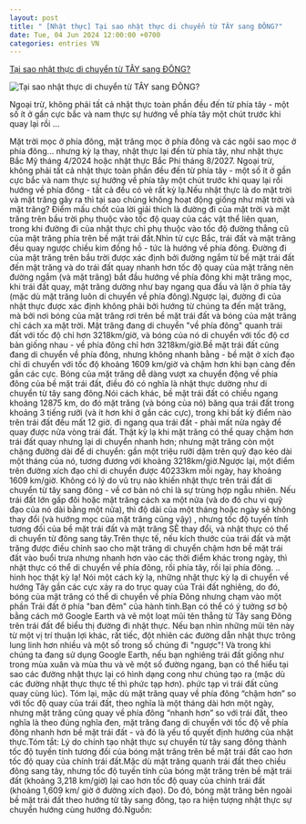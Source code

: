 ```yaml
---
layout: post
title: " [Nhật thực] Tại sao nhật thực di chuyển từ TÂY sang ĐÔNG?"
date: Tue, 04 Jun 2024 12:00:00 +0700
categories: entries VN
---
```

[Tại sao nhật thực di chuyển từ TÂY sang ĐÔNG?](https://vnreview.vn/threads/tai-sao-nhat-thuc-di-chuyen-tu-tay-sang-dong.42424/)

![Tại sao nhật thực di chuyển từ TÂY sang ĐÔNG?](https://vnreview.vn/attachments/1717464072204-png.5150/)

Ngoại trừ, không phải tất cả nhật thực toàn phần đều đến từ phía tây - một số ít ở gần cực bắc và nam thực sự hướng về phía tây một chút trước khi quay lại rồi ...

Mặt trời mọc ở phía đông, mặt trăng mọc ở phía đông và các ngôi sao mọc ở phía đông... nhưng kỳ lạ thay, nhật thực lại đến từ phía tây, như nhật thực Bắc Mỹ tháng 4/2024 hoặc nhật thực Bắc Phi tháng 8/2027. Ngoại trừ, không phải tất cả nhật thực toàn phần đều đến từ phía tây - một số ít ở gần cực bắc và nam thực sự hướng về phía tây một chút trước khi quay lại rồi hướng về phía đông - tất cả đều có vẻ rất kỳ lạ.Nếu nhật thực là do mặt trời và mặt trăng gây ra thì tại sao chúng không hoạt động giống như mặt trời và mặt trăng? Điểm mấu chốt của lời giải thích là đường đi của mặt trời và mặt trăng trên bầu trời phụ thuộc vào tốc độ quay của các vật thể liên quan, trong khi đường đi của nhật thực chỉ phụ thuộc vào tốc độ đường thẳng cũ của mặt trăng phía trên bề mặt trái đất.Nhìn từ cực Bắc, trái đất và mặt trăng đều quay ngược chiều kim đồng hồ - tức là hướng về phía đông. Đường đi của mặt trăng trên bầu trời được xác định bởi đường ngắm từ bề mặt trái đất đến mặt trăng và do trái đất quay nhanh hơn tốc độ quay của mặt trăng nên đường ngắm (và mặt trăng) bắt đầu hướng về phía đông khi mặt trăng mọc, khi trái đất quay, mặt trăng dường như bay ngang qua đầu và lặn ở phía tây (mặc dù mặt trăng luôn di chuyển về phía đông).Ngược lại, đường đi của nhật thực được xác định không phải bởi hướng từ chúng ta đến mặt trăng, mà bởi nơi bóng của mặt trăng rơi trên bề mặt trái đất và bóng của mặt trăng chỉ cách xa mặt trời. Mặt trăng đang di chuyển "về phía đông" quanh trái đất với tốc độ chỉ hơn 3218km/giờ, và bóng của nó di chuyển với tốc độ cơ bản giống nhau - về phía đông chỉ hơn 3218km/giờ.Bề mặt trái đất cũng đang di chuyển về phía đông, nhưng không nhanh bằng - bề mặt ở xích đạo chỉ di chuyển với tốc độ khoảng 1609 km/giờ và chậm hơn khi bạn càng đến gần các cực. Bóng của mặt trăng dễ dàng vượt xa chuyển động về phía đông của bề mặt trái đất, điều đó có nghĩa là nhật thực dường như di chuyển từ tây sang đông.Nói cách khác, bề mặt trái đất có chiều ngang khoảng 12875 km, do đó mặt trăng (và bóng của nó) băng qua trái đất trong khoảng 3 tiếng rưỡi (và ít hơn khi ở gần các cực), trong khi bất kỳ điểm nào trên trái đất đều mất 12 giờ. đi ngang qua trái đất - phải mất nửa ngày để quay được nửa vòng trái đất. Thật kỳ lạ khi mặt trăng có thể quay chậm hơn trái đất quay nhưng lại di chuyển nhanh hơn; nhưng mặt trăng còn một chặng đường dài để di chuyển: gần một triệu rưỡi dặm trên quỹ đạo kéo dài một tháng của nó, tương đương với khoảng 3218km/giờ.Ngược lại, một điểm trên đường xích đạo chỉ di chuyển được 40233km mỗi ngày, hay khoảng 1609 km/giờ. Không có lý do vũ trụ nào khiến nhật thực trên trái đất di chuyển từ tây sang đông - về cơ bản nó chỉ là sự trùng hợp ngẫu nhiên. Nếu trái đất lớn gấp đôi hoặc mặt trăng cách xa một nửa (và do đó chu vi quỹ đạo của nó dài bằng một nửa), thì độ dài của một tháng hoặc ngày sẽ không thay đổi (và hướng mọc của mặt trăng cũng vậy) , nhưng tốc độ tuyến tính tương đối của bề mặt trái đất và mặt trăng SẼ thay đổi, và nhật thực có thể di chuyển từ đông sang tây.Trên thực tế, nếu kích thước của trái đất và mặt trăng được điều chỉnh sao cho mặt trăng di chuyển chậm hơn bề mặt trái đất vào buổi trưa nhưng nhanh hơn vào các thời điểm khác trong ngày, thì nhật thực có thể di chuyển về phía đông, rồi phía tây, rồi lại phía đông. .. hình học thật kỳ lạ! Nói một cách kỳ lạ, những nhật thực kỳ lạ di chuyển về hướng Tây gần các cực xảy ra do trục quay của Trái đất nghiêng, do đó, bóng của mặt trăng có thể di chuyển về phía Đông nhưng chạm vào một phần Trái đất ở phía "ban đêm" của hành tinh.Bạn có thể có ý tưởng sơ bộ bằng cách mở Google Earth và vẽ một loạt mũi tên thẳng từ Tây sang Đông trên trái đất để biểu thị đường đi nhật thực. Nếu bạn nhìn những mũi tên này từ một vị trí thuận lợi khác, rất tiếc, đột nhiên các đường dẫn nhật thực trông lung linh hơn nhiều và một số trong số chúng đi "ngược"! Và trong khi chúng ta đang sử dụng Google Earth, nếu bạn nghiêng trái đất giống như trong mùa xuân và mùa thu và vẽ một số đường ngang, bạn có thể hiểu tại sao các đường nhật thực lại có hình dạng cong như chúng tạo ra (mặc dù các đường nhật thực thực tế thì phức tạp hơn). phức tạp vì trái đất cũng quay cùng lúc). Tóm lại, mặc dù mặt trăng quay về phía đông “chậm hơn” so với tốc độ quay của trái đất, theo nghĩa là một tháng dài hơn một ngày, nhưng mặt trăng cũng quay về phía đông “nhanh hơn” so với trái đất, theo nghĩa là theo đúng nghĩa đen, mặt trăng đang di chuyển với tốc độ về phía đông nhanh hơn bề mặt trái đất - và đó là yếu tố quyết định hướng của nhật thực.Tóm tắt: Lý do chính tạo nhật thực sự chuyển từ tây sang đông thành tốc độ tuyến tính tương đối của bóng mặt trăng trên bề mặt trái đất cao hơn tốc độ quay của chính trái đất.Mặc dù mặt trăng quanh trái đất theo chiều đông sang tây, nhưng tốc độ tuyến tính của bóng mặt trăng trên bề mặt trái đất (khoảng 3,218 km/giờ) lại cao hơn tốc độ quay của chính trái đất (khoảng 1,609 km/ giờ ở đường xích đạo). Do đó, bóng mặt trăng bên ngoài bề mặt trái đất theo hướng từ tây sang đông, tạo ra hiện tượng nhật thực sự chuyển hướng cùng hướng đó.Nguồn:

